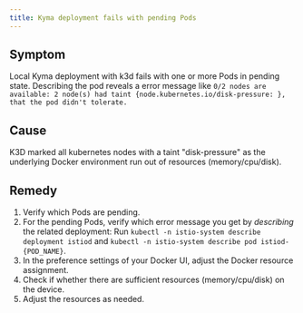 ```yaml
---
title: Kyma deployment fails with pending Pods
---
```


## Symptom

Local Kyma deployment with k3d fails with one or more Pods in pending state.
Describing the pod reveals a error message like `0/2 nodes are available: 2 node(s) had taint {node.kubernetes.io/disk-pressure: }, that the pod didn't tolerate.`

## Cause

K3D marked all kubernetes nodes with a taint "disk-pressure" as the underlying Docker environment run out of resources (memory/cpu/disk).

## Remedy

1. Verify which Pods are pending.
2. For the pending Pods, verify which error message you get by _describing_ the related deployment:
   Run `kubectl -n istio-system describe deployment istiod` and `kubectl -n istio-system describe pod istiod-{POD_NAME}`.
3. In the preference settings of your Docker UI, adjust the Docker resource assignment.
4. Check if whether there are sufficient resources (memory/cpu/disk) on the device.
5. Adjust the resources as needed.
